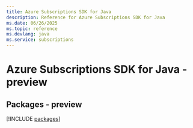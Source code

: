 ```yaml
---
title: Azure Subscriptions SDK for Java
description: Reference for Azure Subscriptions SDK for Java
ms.date: 06/26/2025
ms.topic: reference
ms.devlang: java
ms.service: subscriptions
---
```

# Azure Subscriptions SDK for Java - preview
## Packages - preview
[!INCLUDE [packages](subscriptions-index.md)]